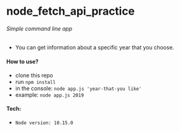 # node_fetch_api_practice

###### Simple command line app

- You can get information about a specific year that you choose.

#### How to use?

- clone this repo
- run `npm install`
- in the console: `node app.js 'year-that-you like' `
- example: `node app.js 2019`

#### Tech:

- `Node version: 10.15.0`
